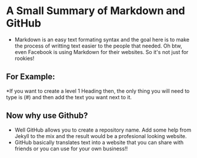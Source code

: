 # A Small Summary of Markdown and GitHub

* Markdown is an easy text formating syntax and the goal here is to make the process of writting text easier to the people that needed. Oh btw, even Facebook is using Markdown for their websites. So it's not just for rookies!

## For Example:
*If you want to create a level 1 Heading then, the only thing you will need to type is (#) and then add the text you want next to it.

## Now why use Github?

* Well GitHub allows you to create a repository name. Add some help from Jekyll to the mix and the result would be a profesional looking website.
* GitHub basically translates text into a website that you can share with friends or you can use for your own business!!
